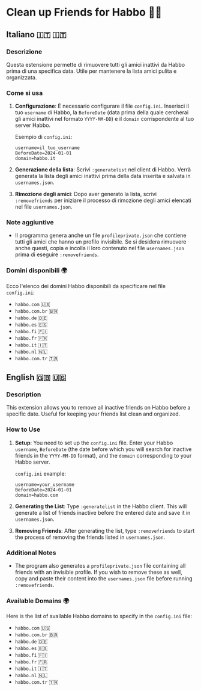 # Clean up Friends for Habbo 🧹👥

## Italiano 🇮🇹 🇮🇹

### Descrizione
Questa estensione permette di rimuovere tutti gli amici inattivi da Habbo prima di una specifica data. Utile per mantenere la lista amici pulita e organizzata.

### Come si usa
1. **Configurazione**: È necessario configurare il file `config.ini`. Inserisci il tuo `username` di Habbo, la `BeforeDate` (data prima della quale cercherai gli amici inattivi nel formato `YYYY-MM-DD`) e il `domain` corrispondente al tuo server Habbo.

    Esempio di `config.ini`:
    ```
    username=il_tuo_username
    BeforeDate=2024-01-01
    domain=habbo.it
    ```

2. **Generazione della lista**: Scrivi `:generatelist` nel client di Habbo. Verrà generata la lista degli amici inattivi prima della data inserita e salvata in `usernames.json`.

3. **Rimozione degli amici**: Dopo aver generato la lista, scrivi `:removefriends` per iniziare il processo di rimozione degli amici elencati nel file `usernames.json`.

### Note aggiuntive
- Il programma genera anche un file `profileprivate.json` che contiene tutti gli amici che hanno un profilo invisibile. Se si desidera rimuovere anche questi, copia e incolla il loro contenuto nel file `usernames.json` prima di eseguire `:removefriends`.

### Domini disponibili 🌍
Ecco l'elenco dei domini Habbo disponibili da specificare nel file `config.ini`:
- `habbo.com` 🇺🇸
- `habbo.com.br` 🇧🇷
- `habbo.de` 🇩🇪
- `habbo.es` 🇪🇸
- `habbo.fi` 🇫🇮
- `habbo.fr` 🇫🇷
- `habbo.it` 🇮🇹
- `habbo.nl` 🇳🇱
- `habbo.com.tr` 🇹🇷

## English 🇬🇧 🇺🇸

### Description
This extension allows you to remove all inactive friends on Habbo before a specific date. Useful for keeping your friends list clean and organized.

### How to Use
1. **Setup**: You need to set up the `config.ini` file. Enter your Habbo `username`, `BeforeDate` (the date before which you will search for inactive friends in the `YYYY-MM-DD` format), and the `domain` corresponding to your Habbo server.

    `config.ini` example:
    ```
    username=your_username
    BeforeDate=2024-01-01
    domain=habbo.com
    ```

2. **Generating the List**: Type `:generatelist` in the Habbo client. This will generate a list of friends inactive before the entered date and save it in `usernames.json`.

3. **Removing Friends**: After generating the list, type `:removefriends` to start the process of removing the friends listed in `usernames.json`.

### Additional Notes
- The program also generates a `profileprivate.json` file containing all friends with an invisible profile. If you wish to remove these as well, copy and paste their content into the `usernames.json` file before running `:removefriends`.

### Available Domains 🌍
Here is the list of available Habbo domains to specify in the `config.ini` file:
- `habbo.com` 🇺🇸
- `habbo.com.br` 🇧🇷
- `habbo.de` 🇩🇪
- `habbo.es` 🇪🇸
- `habbo.fi` 🇫🇮
- `habbo.fr` 🇫🇷
- `habbo.it` 🇮🇹
- `habbo.nl` 🇳🇱
- `habbo.com.tr` 🇹🇷
